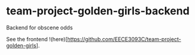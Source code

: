 # team-project-golden-girls-backend
Backend for obscene odds

See the frontend !(here)[https://github.com/EECE3093C/team-project-golden-girls].
